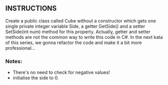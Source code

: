 ## INSTRUCTIONS

Create a public class called Cube without a constructor which gets one single private integer variable Side, a getter GetSide() and a setter SetSide(int num) method for this property. 
Actually, getter and setter methods are not the common way to write this code in C#. 
In the next kata of this series, we gonna refactor the code and make it a bit more professional...

### Notes:

- There's no need to check for negative values!
- initialise the side to 0.